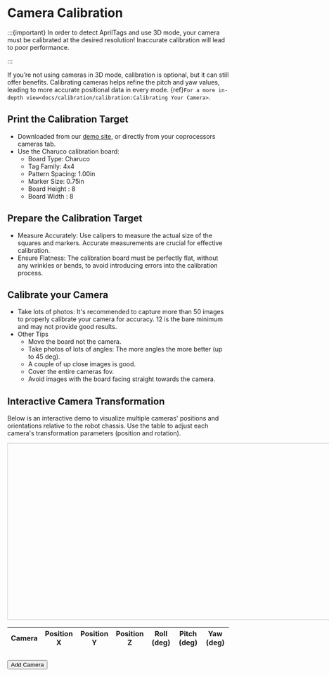 # Camera Calibration

:::{important} In order to detect AprilTags and use 3D mode, your camera must be calibrated at the desired resolution! Inaccurate calibration will lead to poor performance.

:::

If you’re not using cameras in 3D mode, calibration is optional, but it can still offer benefits. Calibrating cameras helps refine the pitch and yaw values, leading to more accurate positional data in every mode. {ref}`For a more in-depth view<docs/calibration/calibration:Calibrating Your Camera>`.

## Print the Calibration Target

- Downloaded from our [demo site](http://photonvision.global/#/cameras), or directly from your coprocessors cameras tab.
- Use the Charuco calibration board:
  - Board Type: Charuco
  - Tag Family: 4x4
  - Pattern Spacing: 1.00in
  - Marker Size: 0.75in
  - Board Height : 8
  - Board Width : 8

## Prepare the Calibration Target

- Measure Accurately: Use calipers to measure the actual size of the squares and markers. Accurate measurements are crucial for effective calibration.
- Ensure Flatness: The calibration board must be perfectly flat, without any wrinkles or bends, to avoid introducing errors into the calibration process.

## Calibrate your Camera

- Take lots of photos: It's recommended to capture more than 50 images to properly calibrate your camera for accuracy. 12 is the bare minimum and may not provide good results.
- Other Tips
  - Move the board not the camera.
  - Take photos of lots of angles: The more angles the more better (up to 45 deg).
  - A couple of up close images is good.
  - Cover the entire cameras fov.
  - Avoid images with the board facing straight towards the camera.

## Interactive Camera Transformation

Below is an interactive demo to visualize multiple cameras' positions and orientations relative to the robot chassis. Use the table to adjust each camera's transformation parameters (position and rotation).

<div id="camera-demo" style="width: 800px; height: 400px; border: 1px solid #ccc; margin: auto;"></div>
<table id="camera-table" style="table-layout: fixed; width: 100%;">
  <thead>
    <tr style="height: 35px;">
      <th>Camera</th>
      <th>Position X</th>
      <th>Position Y</th>
      <th>Position Z</th>
      <th>Roll (deg)</th>
      <th>Pitch (deg)</th>
      <th>Yaw (deg)</th>
    </tr>
  </thead>
  <tbody>
  </tbody>
</table>
<button id="add-camera" style="margin-top: 10px;">Add Camera</button>

<script src="https://cdnjs.cloudflare.com/ajax/libs/three.js/r134/three.min.js"></script>
<script>
  const scene = new THREE.Scene();
  const aspect = 800 / 400; // Aspect ratio based on the renderer size
  const orthoSize = 1.5; // Size of the orthographic view
  const camera = new THREE.OrthographicCamera(
    -orthoSize * aspect, // Left
    orthoSize * aspect,  // Right
    orthoSize,           // Top
    -orthoSize,          // Bottom
    0.01,                // Near
    2000                 // Far
  );
  const renderer = new THREE.WebGLRenderer();
  renderer.setSize(800, 400); // Fixed size to ensure proper rendering
  renderer.setPixelRatio(window.devicePixelRatio); // Ensure proper scaling on high-DPI displays
  document.getElementById('camera-demo').appendChild(renderer.domElement);

  // Update grid to align with the XY axis and increase its size
  const gridHelper = new THREE.GridHelper(40, 40); // Increase size to 40x40
  gridHelper.rotation.x = -Math.PI / 2; // Rotate to align with the XY plane
  gridHelper.position.set(0, 0, 0); // Align grid with the bottom of the camera's frustum
  scene.add(gridHelper);

  // Replace axes helper with custom origin marker
  function createThickOriginMarker(size, thickness) {
    const originGroup = new THREE.Group();

    const createAxis = (color, start, end) => {
      const direction = new THREE.Vector3().subVectors(end, start).normalize();
      const length = start.distanceTo(end);
      const cylinderGeometry = new THREE.CylinderGeometry(thickness, thickness, length, 16);
      const material = new THREE.MeshBasicMaterial({ color });
      const cylinder = new THREE.Mesh(cylinderGeometry, material);

      // Position and rotate the cylinder
      cylinder.position.copy(start).addScaledVector(direction, length / 2);
      cylinder.lookAt(end);

      // Align cylinder with the Z-axis
      cylinder.rotateX(Math.PI / 2);
      originGroup.add(cylinder);
    };

    createAxis(0xff0000, new THREE.Vector3(0, 0, 0), new THREE.Vector3(size, 0, 0)); // X-axis (red)
    createAxis(0x00ff00, new THREE.Vector3(0, 0, 0), new THREE.Vector3(0, size, 0)); // Y-axis (green)
    createAxis(0x0000ff, new THREE.Vector3(0, 0, 0), new THREE.Vector3(0, 0, size)); // Z-axis (blue)

    return originGroup;
  }

  const thickOriginMarker = createThickOriginMarker(0.5, 0.02); // Size of 0.5 units, thickness of 0.02
  scene.add(thickOriginMarker);

  const cameras = [];
  const fovs = [];

  function createCamera(index) {

    const table = document.getElementById('camera-table').getElementsByTagName('tbody')[0];
    const row = document.createElement('tr');
    row.id = `camera-row-${index}`;
    row.style = "height: 35px;";
    row.innerHTML = `
      <td>Camera ${index}</td>
      <td><input id="posX-${index}" type="number" min="-10" max="10" step="0.01" value="0"></td>
      <td><input id="posY-${index}" type="number" min="-10" max="10" step="0.01" value="0"></td>
      <td><input id="posZ-${index}" type="number" min="-10" max="10" step="0.01" value="0"></td>
      <td><input id="roll-${index}" type="number" min="-180" max="180" step="0.5" value="0"></td>
      <td><input id="pitch-${index}" type="number" min="-180" max="180" step="0.5" value="0"></td>
      <td><input id="yaw-${index}" type="number" min="-180" max="180" step="0.5" value="0"></td>
    `;
    table.appendChild(row);

    ['posX', 'posY', 'posZ', 'roll', 'pitch', 'yaw'].forEach(param => {
      document.getElementById(`${param}-${index}`).addEventListener('input', () => updateTransformation(index));
    });

    const geometry = new THREE.BoxGeometry(0.04445, 0.04445, 0.0254);
    const material = new THREE.MeshBasicMaterial({ color: 0x00ff00 });
    const cameraCube = new THREE.Mesh(geometry, material);
    scene.add(cameraCube);

    const fovGeometry = new THREE.BufferGeometry();
    const fovMaterial = new THREE.LineBasicMaterial({ color: new THREE.Color(`hsl(${index * 60}, 100%, 50%)`) }); // Unique color per camera
    const fov = new THREE.LineSegments(fovGeometry, fovMaterial);
    scene.add(fov);

    cameras.push(cameraCube);
    fovs.push(fov);

    updateFOV(index);
  }

  function updateFOV(index) {
    const horizontalFOV = THREE.MathUtils.degToRad(70 / 2); // Half of 70 degrees
    const verticalFOV = THREE.MathUtils.degToRad(55 / 2); // Half of 55 degrees
    const depth = .5; // Depth of the FOV visualization

    const fovVertices = new Float32Array([
      0, 0, 0, depth, depth * Math.tan(horizontalFOV), -depth * Math.tan(verticalFOV),
      0, 0, 0, depth, -depth * Math.tan(horizontalFOV), -depth * Math.tan(verticalFOV),
      0, 0, 0, depth, depth * Math.tan(horizontalFOV), depth * Math.tan(verticalFOV),
      0, 0, 0, depth, -depth * Math.tan(horizontalFOV), depth * Math.tan(verticalFOV),
      depth, depth * Math.tan(horizontalFOV), -depth * Math.tan(verticalFOV), depth, -depth * Math.tan(horizontalFOV), -depth * Math.tan(verticalFOV),
      depth, -depth * Math.tan(horizontalFOV), -depth * Math.tan(verticalFOV), depth, -depth * Math.tan(horizontalFOV), depth * Math.tan(verticalFOV),
      depth, -depth * Math.tan(horizontalFOV), depth * Math.tan(verticalFOV), depth, depth * Math.tan(horizontalFOV), depth * Math.tan(verticalFOV),
      depth, depth * Math.tan(horizontalFOV), depth * Math.tan(verticalFOV), depth, depth * Math.tan(horizontalFOV), -depth * Math.tan(verticalFOV),
    ]);
    fovs[index].geometry.setAttribute('position', new THREE.BufferAttribute(fovVertices, 3));
  }

  function updateTransformation(index) {
    const posX = parseFloat(document.getElementById(`posX-${index}`).value);
    const posY = parseFloat(document.getElementById(`posY-${index}`).value);
    const posZ = parseFloat(document.getElementById(`posZ-${index}`).value);
    const roll = parseFloat(document.getElementById(`roll-${index}`).value) * (Math.PI / 180); // Roll (rotation around X-axis)
    const pitch = parseFloat(document.getElementById(`pitch-${index}`).value) * (Math.PI / 180); // Pitch (rotation around Y-axis)
    const yaw = parseFloat(document.getElementById(`yaw-${index}`).value) * (Math.PI / 180); // Yaw (rotation around Z-axis, inverted for NWU)

    // NWU convention: X (North), Y (West), Z (Up)
    cameras[index].position.set(posX, posY, posZ);
    cameras[index].rotation.set(roll, -pitch, yaw); // Invert pitch for NWU

    fovs[index].position.set(posX, posY, posZ); // Invert Y for NWU
    fovs[index].rotation.set(roll, pitch, yaw); // Invert pitch for NWU
  }

  function drawFixedRobotBumpers() {
    // Remove existing bumpers if any
    const existingBumpers = scene.getObjectByName('robotBumpers');
    if (existingBumpers) {
      scene.remove(existingBumpers);
    }

    const bumpersGroup = new THREE.Group();
    bumpersGroup.name = 'robotBumpers';

    const bumperThickness = 3.25 * 0.0254;
    const width = 30 * 0.0254; // 30 inches to meters
    const length = 30 * 0.0254; // 30 inches to meters
    const height = 6 * 0.0254; // 6 inches to meters
    const cornerRadius = 2 * 0.0254; // 2 inches to meters
    const material = new THREE.MeshBasicMaterial({ color: 0xffa500, side: THREE.DoubleSide }); // Orange color for bumpers

    // Create rounded bumper segments
    const createRoundedBumper = (x, y, z, w, h, d, radius) => {
      const shape = new THREE.Shape();
      shape.moveTo(-w / 2 + radius, -h / 2);
      shape.lineTo(w / 2 - radius, -h / 2);
      shape.quadraticCurveTo(w / 2, -h / 2, w / 2, -h / 2 + radius);
      shape.lineTo(w / 2, h / 2 - radius);
      shape.quadraticCurveTo(w / 2, h / 2, w / 2 - radius, h / 2);
      shape.lineTo(-w / 2 + radius, h / 2);
      shape.quadraticCurveTo(-w / 2, h / 2, -w / 2, h / 2 - radius);
      shape.lineTo(-w / 2, -h / 2 + radius);
      shape.quadraticCurveTo(-w / 2, -h / 2, -w / 2 + radius, -h / 2);

      const extrudeSettings = { depth: d, bevelEnabled: false };
      const geometry = new THREE.ExtrudeGeometry(shape, extrudeSettings);
      const mesh = new THREE.Mesh(geometry, material);
      mesh.position.set(x, y, z - d / 2); // Center the bumper
      bumpersGroup.add(mesh);
    };

    // Bottom bumper
    createRoundedBumper(0, -length / 2, height / 2, width, bumperThickness, height, cornerRadius);
    // Top bumper
    createRoundedBumper(0, length / 2, height / 2, width, bumperThickness, height, cornerRadius);
    // Left bumper
    createRoundedBumper(-width / 2, 0, height / 2, bumperThickness, length, height, cornerRadius);
    // Right bumper
    createRoundedBumper(width / 2, 0, height / 2, bumperThickness, length, height, cornerRadius);

    // Adjust bumpers to make the bottom at z = 0
    bumpersGroup.position.set(0, 0, 0);

    // Add bumpers to the scene
    scene.add(bumpersGroup);
  }

  document.getElementById('add-camera').addEventListener('click', () => {
    const index = cameras.length;
    createCamera(index);
  });

  createCamera(0);

  // Add buttons for camera views below the 3D view
  const viewButtons = document.createElement('div');
  viewButtons.style.marginTop = '10px';
  viewButtons.style.textAlign = 'center';
  viewButtons.innerHTML = `
    <button onclick="setCameraView('front')">Front</button>
    <button onclick="setCameraView('back')">Back</button>
    <button onclick="setCameraView('left')">Left</button>
    <button onclick="setCameraView('right')">Right</button>
    <button onclick="setCameraView('top')">Top</button>
    <button onclick="setCameraView('bottom')">Bottom</button>
    <button onclick="setCameraView('isometric')">Isometric</button>
  `;
  document.getElementById('camera-demo').parentNode.appendChild(viewButtons);

  // Function to set camera views
  function setCameraView(view) {
    const distance = 1.5; // Distance from the origin
    switch (view) {
      case 'front':
        camera.position.set(distance, 0, 0); // Positive X-axis
        camera.up.set(0, 0, 1); // Z+ is up
        break;
      case 'back':
        camera.position.set(-distance, 0, 0); // Negative X-axis
        camera.up.set(0, 0, 1); // Z+ is up
        break;
      case 'left':
        camera.position.set(0, distance, 0); // Positive Y-axis
        camera.up.set(0, 0, 1); // Z+ is up
        break;
      case 'right':
        camera.position.set(0, -distance, 0); // Negative Y-axis
        camera.up.set(0, 0, 1); // Z+ is up
        break;
      case 'top':
        camera.position.set(0, 0, distance); // Positive Z-axis
        camera.up.set(1, 0, 0); // X+ is up
        break;
      case 'bottom':
        camera.position.set(0, 0, -distance); // Negative Z-axis
        camera.up.set(1, 0, 0); // X+ is up
        break;
      case 'isometric':
        camera.position.set(-1.5, -1.5, 1.5); // Same as the default view
        camera.up.set(0, 0, 1); // Z+ is up
        break;
    }
    camera.lookAt(0, 0, 0); // Look at the origin
  }

  setCameraView('isometric');

  // Draw the fixed bumpers once
  drawFixedRobotBumpers();

  function animate() {
    requestAnimationFrame(animate);
    renderer.render(scene, camera);
  }
  animate();
</script>
